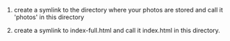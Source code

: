 1. create a symlink to the directory where your photos are stored and call it 'photos' in this directory

2. create a symlink to index-full.html and call it index.html in this directory.
